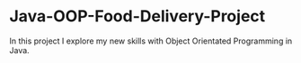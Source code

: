 # Java-OOP-Food-Delivery-Project
In this project I explore my new skills with Object Orientated Programming in Java. 
